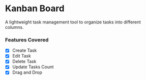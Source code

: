 # Kanban Board

A lightweight task management tool to organize tasks into different columns.

### Features Covered

- [x] Create Task
- [x] Edit Task
- [x] Delete Task
- [x] Update Tasks Count
- [x] Drag and Drop
